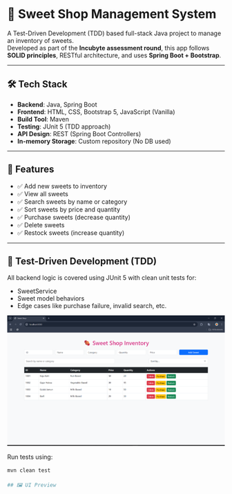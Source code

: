 # 🍬 Sweet Shop Management System

A Test-Driven Development (TDD) based full-stack Java project to manage an inventory of sweets.  
Developed as part of the **Incubyte assessment round**, this app follows **SOLID principles**, RESTful architecture, and uses **Spring Boot + Bootstrap**.

---

## 🛠 Tech Stack

- **Backend**: Java, Spring Boot
- **Frontend**: HTML, CSS, Bootstrap 5, JavaScript (Vanilla)
- **Build Tool**: Maven
- **Testing**: JUnit 5 (TDD approach)
- **API Design**: REST (Spring Boot Controllers)
- **In-memory Storage**: Custom repository (No DB used)

---

## 🚀 Features

- ✅ Add new sweets to inventory
- ✅ View all sweets
- ✅ Search sweets by name or category
- ✅ Sort sweets by price and quantity
- ✅ Purchase sweets (decrease quantity)
- ✅ Delete sweets
- ✅ Restock sweets (increase quantity)

---

## 🧪 Test-Driven Development (TDD)

All backend logic is covered using JUnit 5 with clean unit tests for:

- SweetService
- Sweet model behaviors
- Edge cases like purchase failure, invalid search, etc.

![UI Demo](./src/main/resources/static/assets/ui.png)

Run tests using:

```bash
mvn clean test

## 🖼️ UI Preview



